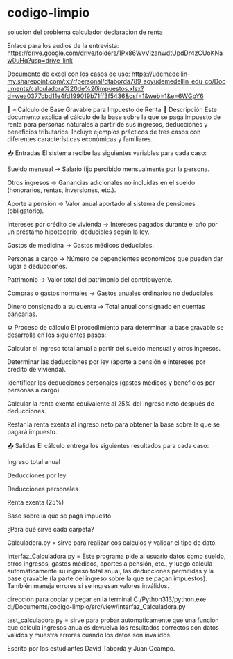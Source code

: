 # codigo-limpio
solucion del problema calculador declaracion de renta 

Enlace para los audios de la entrevista: https://drive.google.com/drive/folders/1Px86WvVIzanwdtUpdDr4zCUoKNaw0uHq?usp=drive_link

Documento de excel con los casos de uso: https://udemedellin-my.sharepoint.com/:x:/r/personal/dtaborda789_soyudemedellin_edu_co/Documents/calculadora%20de%20impuestos.xlsx?d=wea0377cbd11e4fd199019b71ff3f5436&csf=1&web=1&e=6WGpY6

📄 – Cálculo de Base Gravable para Impuesto de Renta
📌 Descripción
Este documento explica el cálculo de la base sobre la que se paga impuesto de renta para personas naturales a partir de sus ingresos, deducciones y beneficios tributarios.
Incluye ejemplos prácticos de tres casos con diferentes características económicas y familiares.

📥 Entradas
El sistema recibe las siguientes variables para cada caso:

Sueldo mensual → Salario fijo percibido mensualmente por la persona.

Otros ingresos → Ganancias adicionales no incluidas en el sueldo (honorarios, rentas, inversiones, etc.).

Aporte a pensión → Valor anual aportado al sistema de pensiones (obligatorio).

Intereses por crédito de vivienda → Intereses pagados durante el año por un préstamo hipotecario, deducibles según la ley.

Gastos de medicina → Gastos médicos deducibles.

Personas a cargo → Número de dependientes económicos que pueden dar lugar a deducciones.

Patrimonio → Valor total del patrimonio del contribuyente.

Compras o gastos normales → Gastos anuales ordinarios no deducibles.

Dinero consignado a su cuenta → Total anual consignado en cuentas bancarias.

⚙️ Proceso de cálculo
El procedimiento para determinar la base gravable se desarrolla en los siguientes pasos:

Calcular el ingreso total anual a partir del sueldo mensual y otros ingresos.

Determinar las deducciones por ley (aporte a pensión e intereses por crédito de vivienda).

Identificar las deducciones personales (gastos médicos y beneficios por personas a cargo).

Calcular la renta exenta equivalente al 25% del ingreso neto después de deducciones.

Restar la renta exenta al ingreso neto para obtener la base sobre la que se pagará impuesto.

📤 Salidas
El cálculo entrega los siguientes resultados para cada caso:

Ingreso total anual

Deducciones por ley

Deducciones personales

Renta exenta (25%)

Base sobre la que se paga impuesto


¿Para qué sirve cada carpeta?


Calculadora.py = sirve para realizar cos calculos y validar el tipo de dato. 


Interfaz_Calculadora.py = Este programa pide al usuario datos como sueldo, otros ingresos, gastos médicos, aportes a pensión, etc., y luego calcula automáticamente su ingreso total anual, las deducciones permitidas y la base gravable (la parte del ingreso sobre la que se pagan impuestos). También maneja errores si se ingresan valores inválidos.

direccion para copiar y pegar en la terminal 
C:/Python313/python.exe d:/Documents/codigo-limpio/src/view/Interfaz_Calculadora.py

test_calculadora.py = sirve para probar automaticamente que una funcion que calcula ingresos anuales devuelva los resultados correctos con datos validos y muestra errores cuando los datos son invalidos. 



Escrito por los estudiantes David Taborda y Juan Ocampo.


